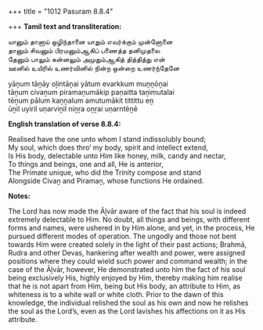 +++
title = "1012 Pasuram 8.8.4"

+++
**Tamil text and transliteration:**

யானும் தானாய் ஒழிந்தானை யாதும் எவர்க்கும் முன்னோனை  
தானும் சிவனும் பிரமனும்ஆகிப் பணைத்த தனிமுதலை  
தேனும் பாலும் கன்னலும் அமுதும்ஆகித் தித்தித்து என்  
ஊனில் உயிரில் உணர்வினில் நின்ற ஒன்றை உணர்ந்தேனே

yāṉum tāṉāy oḻintāṉai yātum evarkkum muṉṉōṉai  
tāṉum civaṉum piramaṉumākip paṇaitta taṉimutalai  
tēṉum pālum kaṉṉalum amutumākit tittittu eṉ  
ūṉil uyiril uṇarviṉil niṉṟa oṉṟai uṇarntēṉē

**English translation of verse 8.8.4:**

Realised have the one unto whom I stand indissolubly bound;  
My soul, which does thro’ my body, spirit and intellect extend,  
Is His body, delectable unto Him like honey, milk, candy and nectar,  
To things and beings, one and all, He is anterior,  
The Primate unique, who did the Trinity compose and stand  
Alongside Civaṉ and Piramaṉ, whose functions He ordained.

**Notes:**

The Lord has now made the Āḻvār aware of the fact that his soul is indeed extremely delectable to Him. No doubt, all things and beings, with different forms and names, were ushered in by Him alone, and yet, in the process, He pursued different modes of operation. The ungodly and those not bent towards Him were created solely in the light of their past actions; Brahmā, Rudra and other Devas, hankering after wealth and power, were assigned positions where they could wield such power and command wealth; in the case of the Āḻvār, however, He demonstrated unto him the fact of his soul being exclusively His, highly enjoyed by Him, thereby making him realise that he is not apart from Him, being but His body, an attribute to Him, as whiteness is to a white wall or white cloth. Prior to the dawn of this knowledge, the individual relished the soul as his own and now he relishes the soul as the Lord’s, even as the Lord lavishes his affections on it as His attribute.


